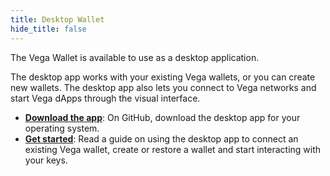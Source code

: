 ```yaml
---
title: Desktop Wallet
hide_title: false
---
```


The Vega Wallet is available to use as a desktop application. 

The desktop app works with your existing Vega wallets, or you can create new wallets. The desktop app also lets you connect to Vega networks and start Vega dApps through the visual interface.

* **[Download the app](https://github.com/vegaprotocol/vegawallet-desktop/releases)**: On GitHub, download the desktop app for your operating system.
* **[Get started](./latest/getting-started)**: Read a guide on using the desktop app to connect an existing Vega wallet, create or restore a wallet and start interacting with your keys.